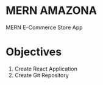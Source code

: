 # MERN AMAZONA

MERN E-Commerce Store App

# Objectives

1. Create React Application
2. Create Git Repository
